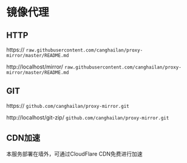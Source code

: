 # 镜像代理

## HTTP
https:// ```raw.githubusercontent.com/canghailan/proxy-mirror/master/README.md```

http://localhost/mirror/ ```raw.githubusercontent.com/canghailan/proxy-mirror/master/README.md```


## GIT
https:// ```github.com/canghailan/proxy-mirror.git```

http://localhost/git-zip/ ```github.com/canghailan/proxy-mirror.git```


## CDN加速
本服务部署在墙外，可通过CloudFlare CDN免费进行加速
